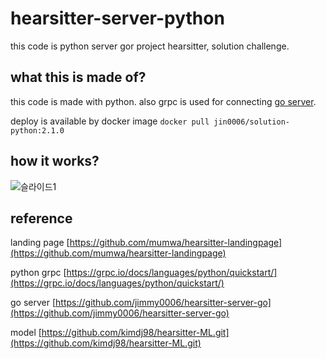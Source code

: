 # hearsitter-server-python

this code is python server gor project hearsitter, solution challenge.

## what this is made of?

this code is made with python.
also grpc is used for connecting [go server](https://github.com/jimmy0006/hearsitter-server-go).

deploy is available by docker image
```docker pull jin0006/solution-python:2.1.0```

## how it works?

![슬라이드1](https://user-images.githubusercontent.com/45549879/225945874-250d63cc-198e-4168-982f-ac4ab5d47274.PNG)

## reference

landing page [https://github.com/mumwa/hearsitter-landingpage](https://github.com/mumwa/hearsitter-landingpage)

python grpc [https://grpc.io/docs/languages/python/quickstart/](https://grpc.io/docs/languages/python/quickstart/)

go server [https://github.com/jimmy0006/hearsitter-server-go](https://github.com/jimmy0006/hearsitter-server-go)

model [https://github.com/kimdj98/hearsitter-ML.git](https://github.com/kimdj98/hearsitter-ML.git)
